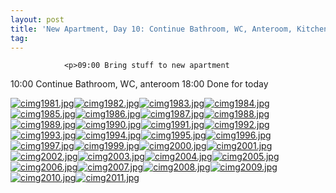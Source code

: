 ```yaml
---
layout: post
title: 'New Apartment, Day 10: Continue Bathroom, WC, Anteroom, Kitchen, Partial Moving'
tag: 
---
```



                <p>09:00 Bring stuff to new apartment
10:00 Continue Bathroom, WC, anteroom
18:00 Done for today</p>
<p><a href='/uploads/cimg1981.jpg' title='cimg1981.jpg'><img src='/uploads/cimg1981.thumbnail.jpg' alt='cimg1981.jpg' /></a><a href='/uploads/cimg1982.jpg' title='cimg1982.jpg'><img src='/uploads/cimg1982.thumbnail.jpg' alt='cimg1982.jpg' /></a><a href='/uploads/cimg1983.jpg' title='cimg1983.jpg'><img src='/uploads/cimg1983.thumbnail.jpg' alt='cimg1983.jpg' /></a><a href='/uploads/cimg1984.jpg' title='cimg1984.jpg'><img src='/uploads/cimg1984.thumbnail.jpg' alt='cimg1984.jpg' /></a><a href='/uploads/cimg1985.jpg' title='cimg1985.jpg'><img src='/uploads/cimg1985.thumbnail.jpg' alt='cimg1985.jpg' /></a><a href='/uploads/cimg1986.jpg' title='cimg1986.jpg'><img src='/uploads/cimg1986.thumbnail.jpg' alt='cimg1986.jpg' /></a><a href='/uploads/cimg1987.jpg' title='cimg1987.jpg'><img src='/uploads/cimg1987.thumbnail.jpg' alt='cimg1987.jpg' /></a><a href='/uploads/cimg1988.jpg' title='cimg1988.jpg'><img src='/uploads/cimg1988.thumbnail.jpg' alt='cimg1988.jpg' /></a><a href='/uploads/cimg1989.jpg' title='cimg1989.jpg'><img src='/uploads/cimg1989.thumbnail.jpg' alt='cimg1989.jpg' /></a><a href='/uploads/cimg1990.jpg' title='cimg1990.jpg'><img src='/uploads/cimg1990.thumbnail.jpg' alt='cimg1990.jpg' /></a><a href='/uploads/cimg1991.jpg' title='cimg1991.jpg'><img src='/uploads/cimg1991.thumbnail.jpg' alt='cimg1991.jpg' /></a><a href='/uploads/cimg1992.jpg' title='cimg1992.jpg'><img src='/uploads/cimg1992.thumbnail.jpg' alt='cimg1992.jpg' /></a><a href='/uploads/cimg1993.jpg' title='cimg1993.jpg'><img src='/uploads/cimg1993.thumbnail.jpg' alt='cimg1993.jpg' /></a><a href='/uploads/cimg1994.jpg' title='cimg1994.jpg'><img src='/uploads/cimg1994.thumbnail.jpg' alt='cimg1994.jpg' /></a><a href='/uploads/cimg1995.jpg' title='cimg1995.jpg'><img src='/uploads/cimg1995.thumbnail.jpg' alt='cimg1995.jpg' /></a><a href='/uploads/cimg1996.jpg' title='cimg1996.jpg'><img src='/uploads/cimg1996.thumbnail.jpg' alt='cimg1996.jpg' /></a><a href='/uploads/cimg1997.jpg' title='cimg1997.jpg'><img src='/uploads/cimg1997.thumbnail.jpg' alt='cimg1997.jpg' /></a><a href='/uploads/cimg1999.jpg' title='cimg1999.jpg'><img src='/uploads/cimg1999.thumbnail.jpg' alt='cimg1999.jpg' /></a><a href='/uploads/cimg2000.jpg' title='cimg2000.jpg'><img src='/uploads/cimg2000.thumbnail.jpg' alt='cimg2000.jpg' /></a><a href='/uploads/cimg2001.jpg' title='cimg2001.jpg'><img src='/uploads/cimg2001.thumbnail.jpg' alt='cimg2001.jpg' /></a><a href='/uploads/cimg2002.jpg' title='cimg2002.jpg'><img src='/uploads/cimg2002.thumbnail.jpg' alt='cimg2002.jpg' /></a><a href='/uploads/cimg2003.jpg' title='cimg2003.jpg'><img src='/uploads/cimg2003.thumbnail.jpg' alt='cimg2003.jpg' /></a><a href='/uploads/cimg2004.jpg' title='cimg2004.jpg'><img src='/uploads/cimg2004.thumbnail.jpg' alt='cimg2004.jpg' /></a><a href='/uploads/cimg2005.jpg' title='cimg2005.jpg'><img src='/uploads/cimg2005.thumbnail.jpg' alt='cimg2005.jpg' /></a><a href='/uploads/cimg2006.jpg' title='cimg2006.jpg'><img src='/uploads/cimg2006.thumbnail.jpg' alt='cimg2006.jpg' /></a><a href='/uploads/cimg2007.jpg' title='cimg2007.jpg'><img src='/uploads/cimg2007.thumbnail.jpg' alt='cimg2007.jpg' /></a><a href='/uploads/cimg2008.jpg' title='cimg2008.jpg'><img src='/uploads/cimg2008.thumbnail.jpg' alt='cimg2008.jpg' /></a><a href='/uploads/cimg2009.jpg' title='cimg2009.jpg'><img src='/uploads/cimg2009.thumbnail.jpg' alt='cimg2009.jpg' /></a><a href='/uploads/cimg2010.jpg' title='cimg2010.jpg'><img src='/uploads/cimg2010.thumbnail.jpg' alt='cimg2010.jpg' /></a><a href='/uploads/cimg2011.jpg' title='cimg2011.jpg'><img src='/uploads/cimg2011.thumbnail.jpg' alt='cimg2011.jpg' /></a></p>
            
